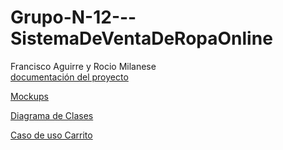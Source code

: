 # Grupo-N-12---SistemaDeVentaDeRopaOnline
Francisco Aguirre y Rocio Milanese
<br>
[documentación del proyecto](https://docs.google.com/document/d/1Hg90QJY8MIWQN4GuAqqQPCtX6AdywDkUDn_oyyYh8wM/edit?usp=sharing)

[Mockups](https://www.figma.com/design/3lo8xvdMKEt96XcnObwNzj/F-R?node-id=72-866&t=aRVZnNKx6dlAImhs-0)

[Diagrama de Clases](https://app.diagrams.net/?splash=0#G1R6Ce9crivHCQzwNS7HZIpege1CisbcTd#%7B%22pageId%22%3A%22xZMBi8gwqBBRkt4viOOO%22%7D)

[Caso de uso Carrito](https://docs.google.com/document/d/1l3y7ztHxBA2SKEsYM5Xys4hGtPr9Vh9hjDoVxyneNWg/edit?usp=sharing)
